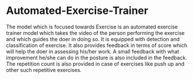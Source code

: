# Automated-Exercise-Trainer

The model which is focused towards Exercise is an automated exercise trainer model which takes the video of the person performing the exercise and which guides the doer in doing so. It is equipped with detection and classification of exercise. It also provides feedback in terms of score which will help the doer in assessing his/her work. A small feedback with what improvement he/she can do in the posture is also included in the feedback. The repetition count is also provided in case of exercises like push up and other such repetitive exercises.
